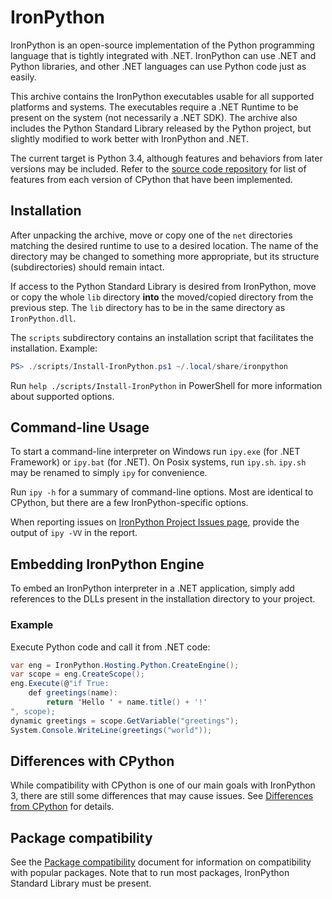 IronPython
==========

IronPython is an open-source implementation of the Python programming language that is tightly integrated with .NET. IronPython can use .NET and Python libraries, and other .NET languages can use Python code just as easily.

This archive contains the IronPython executables usable for all supported platforms and systems. The executables require a .NET Runtime to be present on the system (not necessarily a .NET SDK). The archive also includes the Python Standard Library released by the Python project, but slightly modified to work better with IronPython and .NET.

The current target is Python 3.4, although features and behaviors from later versions may be included. Refer to the [source code repository](https://github.com/IronLanguages/ironpython3) for list of features from each version of CPython that have been implemented.

## Installation

After unpacking the archive, move or copy one of the `net` directories matching the desired runtime to use to a desired location. The name of the directory may be changed to something more appropriate, but its structure (subdirectories) should remain intact.

If access to the Python Standard Library is desired from IronPython, move or copy the whole `lib` directory **into** the moved/copied directory from the previous step. The `lib` directory has to be in the same directory as `IronPython.dll`.

The `scripts` subdirectory contains an installation script that facilitates the installation. Example:

```powershell
PS> ./scripts/Install-IronPython.ps1 ~/.local/share/ironpython
```

Run `help ./scripts/Install-IronPython` in PowerShell for more information about supported options.

## Command-line Usage

To start a command-line interpreter on Windows run `ipy.exe` (for .NET Framework) or `ipy.bat` (for .NET). On Posix systems, run `ipy.sh`. `ipy.sh` may be renamed to simply `ipy` for convenience.

Run `ipy -h` for a summary of command-line options. Most are identical to CPython, but there are a few IronPython-specific options.

When reporting issues on [IronPython Project Issues page](https://github.com/IronLanguages/ironpython3/issues), provide the output of `ipy -VV` in the report.

## Embedding IronPython Engine

To embed an IronPython interpreter in a .NET application, simply add references to the DLLs present in the installation directory to your project.

### Example

Execute Python code and call it from .NET code:

```cs
var eng = IronPython.Hosting.Python.CreateEngine();
var scope = eng.CreateScope();
eng.Execute(@"if True:
    def greetings(name):
        return 'Hello ' + name.title() + '!'
", scope);
dynamic greetings = scope.GetVariable("greetings");
System.Console.WriteLine(greetings("world"));
```

## Differences with CPython

While compatibility with CPython is one of our main goals with IronPython 3, there are still some differences that may cause issues. See [Differences from CPython](https://github.com/IronLanguages/ironpython3/blob/master/Documentation/differences-from-c-python.md) for details.

## Package compatibility

See the [Package compatibility](https://github.com/IronLanguages/ironpython3/blob/master/Documentation/package-compatibility.md) document for information on compatibility with popular packages. Note that to run most packages, IronPython Standard Library must be present.
